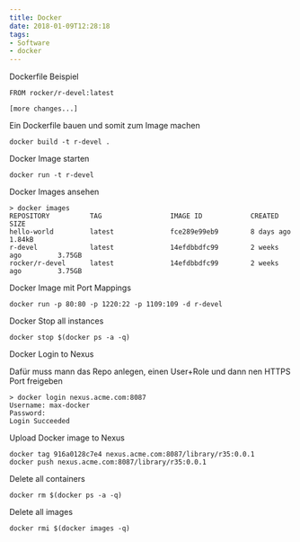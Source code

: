 ```yaml
---
title: Docker
date: 2018-01-09T12:28:18
tags:
- Software
- docker
---
```


Dockerfile Beispiel

```
FROM rocker/r-devel:latest

[more changes...]
```

Ein Dockerfile bauen und somit zum Image machen

    docker build -t r-devel .

Docker Image starten

    docker run -t r-devel

Docker Images ansehen

```
> docker images
REPOSITORY          TAG                 IMAGE ID            CREATED             SIZE
hello-world         latest              fce289e99eb9        8 days ago          1.84kB
r-devel             latest              14efdbbdfc99        2 weeks ago         3.75GB
rocker/r-devel      latest              14efdbbdfc99        2 weeks ago         3.75GB
```

Docker Image mit Port Mappings

    docker run -p 80:80 -p 1220:22 -p 1109:109 -d r-devel

Docker Stop all instances

    docker stop $(docker ps -a -q)

Docker Login to Nexus

Dafür muss mann das Repo anlegen, einen User+Role und dann nen HTTPS Port
freigeben

```
> docker login nexus.acme.com:8087
Username: max-docker
Password:
Login Succeeded
```

Upload Docker image to Nexus

```
docker tag 916a0128c7e4 nexus.acme.com:8087/library/r35:0.0.1
docker push nexus.acme.com:8087/library/r35:0.0.1
```

Delete all containers

    docker rm $(docker ps -a -q)

Delete all images

    docker rmi $(docker images -q)
